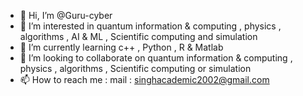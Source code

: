 - 👋 Hi, I’m @Guru-cyber
- 👀 I’m interested in quantum information & computing , physics , algorithms , AI & ML , Scientific computing and simulation 
- 🌱 I’m currently learning c++ , Python , R & Matlab 
- 💞️ I’m looking to collaborate on quantum information & computing , physics , algorithms , Scientific computing or simulation
- 📫 How to reach me : mail : singhacademic2002@gmail.com

<!---
Guru-cyber/Guru-cyber is a ✨ special ✨ repository because its `README.md` (this file) appears on your GitHub profile.
You can click the Preview link to take a look at your changes.
--->
